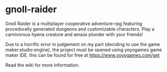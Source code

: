 # gnoll-raider
Gnoll Raider is a multiplayer cooperative adventure-rpg featuring procedurally generated dungeons and customizable characters. Play a carnivorous hyena creature and amass plunder with your friends!

Due to a horrific error in judgement on my part (deciding to use the game maker:studio engine), the project must be opened using yoyogames game maker IDE.  this can be found for free at https://www.yoyogames.com/get

Read the wiki for more information.
